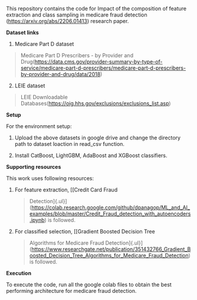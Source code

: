 This repository contains the code for Impact of the composition of
feature extraction and class sampling in medicare fraud
detection (https://arxiv.org/abs/2206.01413) research paper.

**Dataset links**

1.  Medicare Part D dataset

> Medicare Part D Prescribers - by Provider and Drug(https://data.cms.gov/provider-summary-by-type-of-service/medicare-part-d-prescribers/medicare-part-d-prescribers-by-provider-and-drug/data/2018)

2.  LEIE dataset

> LEIE Downloadable Databases(https://oig.hhs.gov/exclusions/exclusions_list.asp)

**Setup**

For the environment setup:

1.  Upload the above datasets in google drive and change the directory path to dataset loaction in read_csv function.

2.  Install CatBoost, LightGBM, AdaBoost and XGBoost classifiers.

**Supporting resources**

This work uses following resources:

1.  For feature extraction, [[Credit Card Fraud
    > Detection]{.ul}](https://colab.research.google.com/github/dpanagop/ML_and_AI_examples/blob/master/Credit_Fraud_detection_with_autoencoders.ipynb)
    > is followed.

2.  For classified selection, [[Gradient Boosted Decision Tree
    > Algorithms for Medicare Fraud
    > Detection]{.ul}](https://www.researchgate.net/publication/351432766_Gradient_Boosted_Decision_Tree_Algorithms_for_Medicare_Fraud_Detection)
    > is followed.

**Execution**

To execute the code, run all the google colab files to obtain the best
performing architecture for medicare fraud detection.
